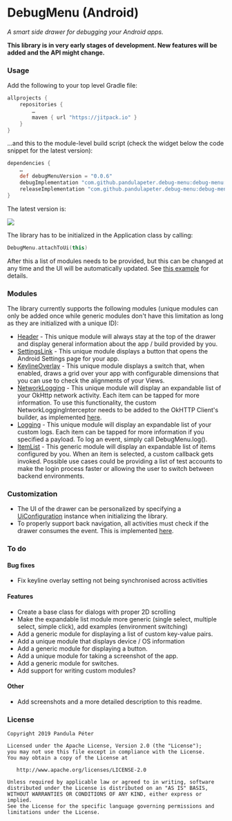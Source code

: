 # DebugMenu (Android)
*A smart side drawer for debugging your Android apps.*

**This library is in very early stages of development. New features will be added and the API might change.**

### Usage
Add the following to your top level Gradle file:

```groovy
allprojects {
    repositories {
        …
        maven { url "https://jitpack.io" }
    }
}
```

...and this to the module-level build script (check the widget below the code snippet for the latest version):

```groovy
dependencies {
    …
    def debugMenuVersion = "0.0.6"
    debugImplementation "com.github.pandulapeter.debug-menu:debug-menu:$debugMenuVersion"
    releaseImplementation "com.github.pandulapeter.debug-menu:debug-menu-noop:$debugMenuVersion"
}
```

The latest version is:


[![](https://jitpack.io/v/pandulapeter/debug-menu.svg)](https://jitpack.io/#pandulapeter/debug-menu)

The library has to be initialized in the Application class by calling:

```kotlin
DebugMenu.attachToUi(this)
```

After this a list of modules needs to be provided, but this can be changed at any time and the UI will be automatically updated. See [this example](https://github.com/pandulapeter/debug-menu/blob/master/example/src/main/java/com/pandulapeter/debugMenuExample/DebugMenuExampleApplication.kt) for details.

### Modules
The library currently supports the following modules (unique modules can only be added once while generic modules don't have this limitation as long as they are initialized with a unique ID):
* [Header](https://github.com/pandulapeter/debug-menu/blob/master/debug-menu-core/src/main/java/com/pandulapeter/debugMenuCore/configuration/modules/HeaderModule.kt) - This unique module will always stay at the top of the drawer and display general information about the app / build provided by you.
* [SettingsLink](https://github.com/pandulapeter/debug-menu/blob/master/debug-menu-core/src/main/java/com/pandulapeter/debugMenuCore/configuration/modules/SettingsLinkModule.kt) - This unique module displays a button that opens the Android Settings page for your app.
* [KeylineOverlay](https://github.com/pandulapeter/debug-menu/blob/master/debug-menu-core/src/main/java/com/pandulapeter/debugMenuCore/configuration/modules/KeylineOverlayModule.kt) - This unique module displays a switch that, when enabled, draws a grid over your app with configurable dimensions that you can use to check the alignments of your Views.
* [NetworkLogging](https://github.com/pandulapeter/debug-menu/blob/master/debug-menu-core/src/main/java/com/pandulapeter/debugMenuCore/configuration/modules/NetworkLoggingModule.kt) - This unique module will display an expandable list of your OkHttp network activity. Each item can be tapped for more information. To use this functionality, the custom NetworkLoggingInterceptor needs to be added to the OkHTTP Client's builder, as implemented [here](https://github.com/pandulapeter/debug-menu/blob/master/example/src/main/java/com/pandulapeter/debugMenuExample/networking/NetworkingManager.kt).
* [Logging](https://github.com/pandulapeter/debug-menu/blob/master/debug-menu-core/src/main/java/com/pandulapeter/debugMenuCore/configuration/modules/LoggingModule.kt) - This unique module will display an expandable list of your custom logs. Each item can be tapped for more information if you specified a payload. To log an event, simply call DebugMenu.log().
* [ItemList](https://github.com/pandulapeter/debug-menu/blob/master/debug-menu-core/src/main/java/com/pandulapeter/debugMenuCore/configuration/modules/ItemListModule.kt) - This generic module will display an expandable list of items configured by you. When an item is selected, a custom callback gets invoked. Possible use cases could be providing a list of test accounts to make the login process faster or allowing the user to switch between backend environments.

### Customization
* The UI of the drawer can be personalized by specifying a [UiConfiguration](https://github.com/pandulapeter/debug-menu/blob/master/debug-menu-core/src/main/java/com/pandulapeter/debugMenuCore/configuration/UiConfiguration.kt) instance when initializing the library.
* To properly support back navigation, all activities must check if the drawer consumes the event. This is implemented [here](https://github.com/pandulapeter/debug-menu/blob/master/example/src/main/java/com/pandulapeter/debugMenuExample/screens/MainActivity.kt).

### To do
#### Bug fixes
* Fix keyline overlay setting not being synchronised across activities

#### Features
* Create a base class for dialogs with proper 2D scrolling
* Make the expandable list module more generic (single select, multiple select, simple click), add examples (environment switching)
* Add a generic module for displaying a list of custom key-value pairs.
* Add a unique module that displays device / OS information
* Add a generic module for displaying a button.
* Add a unique module for taking a screenshot of the app.
* Add a generic module for switches.
* Add support for writing custom modules?

#### Other
* Add screenshots and a more detailed description to this readme.

### License
```
Copyright 2019 Pandula Péter

Licensed under the Apache License, Version 2.0 (the "License");
you may not use this file except in compliance with the License.
You may obtain a copy of the License at

   http://www.apache.org/licenses/LICENSE-2.0

Unless required by applicable law or agreed to in writing, software
distributed under the License is distributed on an "AS IS" BASIS,
WITHOUT WARRANTIES OR CONDITIONS OF ANY KIND, either express or implied.
See the License for the specific language governing permissions and
limitations under the License.
```